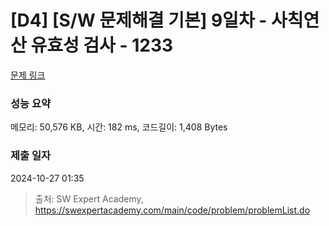# [D4] [S/W 문제해결 기본] 9일차 - 사칙연산 유효성 검사 - 1233 

[문제 링크](https://swexpertacademy.com/main/code/problem/problemDetail.do?contestProbId=AV141176AIwCFAYD) 

### 성능 요약

메모리: 50,576 KB, 시간: 182 ms, 코드길이: 1,408 Bytes

### 제출 일자

2024-10-27 01:35



> 출처: SW Expert Academy, https://swexpertacademy.com/main/code/problem/problemList.do